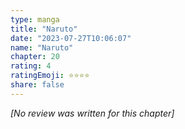 ```yaml
---
type: manga
title: "Naruto"
date: "2023-07-27T10:06:07"
name: "Naruto"
chapter: 20
rating: 4
ratingEmoji: ⭐️⭐️⭐️⭐️
share: false
---
```


_[No review was written for this chapter]_
